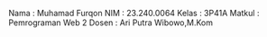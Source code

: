 Nama   : Muhamad Furqon
NIM    : 23.240.0064
Kelas  : 3P41A
Matkul : Pemrograman Web 2
Dosen  : Ari Putra Wibowo,M.Kom
